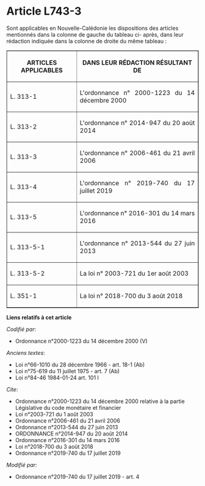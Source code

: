 # Article L743-3

Sont applicables en Nouvelle-Calédonie les dispositions des articles mentionnés dans la colonne de gauche du tableau ci-
après, dans leur rédaction indiquée dans la colonne de droite du même tableau :

<table border="1">
  <tbody>
    <tr>
      <th>

ARTICLES APPLICABLES</th>
      <th>

DANS LEUR RÉDACTION RÉSULTANT DE</th>
    </tr>
    <tr>
      <td align="justify">

L. 313-1</td>
      <td align="justify">

L'ordonnance n° 2000-1223 du 14 décembre 2000
</td>
    </tr>
    <tr>
      <td align="justify">

L. 313-2</td>
      <td align="justify">

L'ordonnance n° 2014-947 du 20 août 2014
</td>
    </tr>
    <tr>
      <td align="justify">

L. 313-3</td>
      <td align="justify">

L'ordonnance n° 2006-461 du 21 avril 2006
</td>
    </tr>
    <tr>
      <td align="justify">

L. 313-4</td>
      <td align="justify">

L'ordonnance n° 2019-740 du 17 juillet 2019
</td>
    </tr>
    <tr>
      <td align="justify">

L. 313-5</td>
      <td align="justify">

L'ordonnance n° 2016-301 du 14 mars 2016
</td>
    </tr>
    <tr>
      <td align="justify">

L. 313-5-1</td>
      <td align="justify">

L'ordonnance n° 2013-544 du 27 juin 2013
</td>
    </tr>
    <tr>
      <td align="justify">

L. 313-5-2</td>
      <td align="justify">

La loi n° 2003-721 du 1er août 2003
</td>
    </tr>
    <tr>
      <td align="justify">

L. 351-1</td>
      <td align="justify">

La loi n° 2018-700 du 3 août 2018
</td>
    </tr>
  </tbody>
</table>

**Liens relatifs à cet article**

_Codifié par_:

  - Ordonnance n°2000-1223 du 14 décembre 2000 (V)

_Anciens textes_:

  - Loi n°66-1010 du 28 décembre 1966 - art. 18-1 (Ab)
  - Loi n°75-619 du 11 juillet 1975 - art. 7 (Ab)
  - Loi n°84-46 1984-01-24 art. 101 I

_Cite_:

  - Ordonnance n°2000-1223 du 14 décembre 2000 relative à la partie Législative du code monétaire et financier
  - Loi n°2003-721 du 1 août 2003
  - Ordonnance n°2006-461 du 21 avril 2006
  - Ordonnance n°2013-544 du 27 juin 2013
  - ORDONNANCE n°2014-947 du 20 août 2014
  - Ordonnance n°2016-301 du 14 mars 2016
  - Loi n°2018-700 du 3 août 2018
  - Ordonnance n°2019-740 du 17 juillet 2019

_Modifié par_:

  - Ordonnance n°2019-740 du 17 juillet 2019 - art. 4
